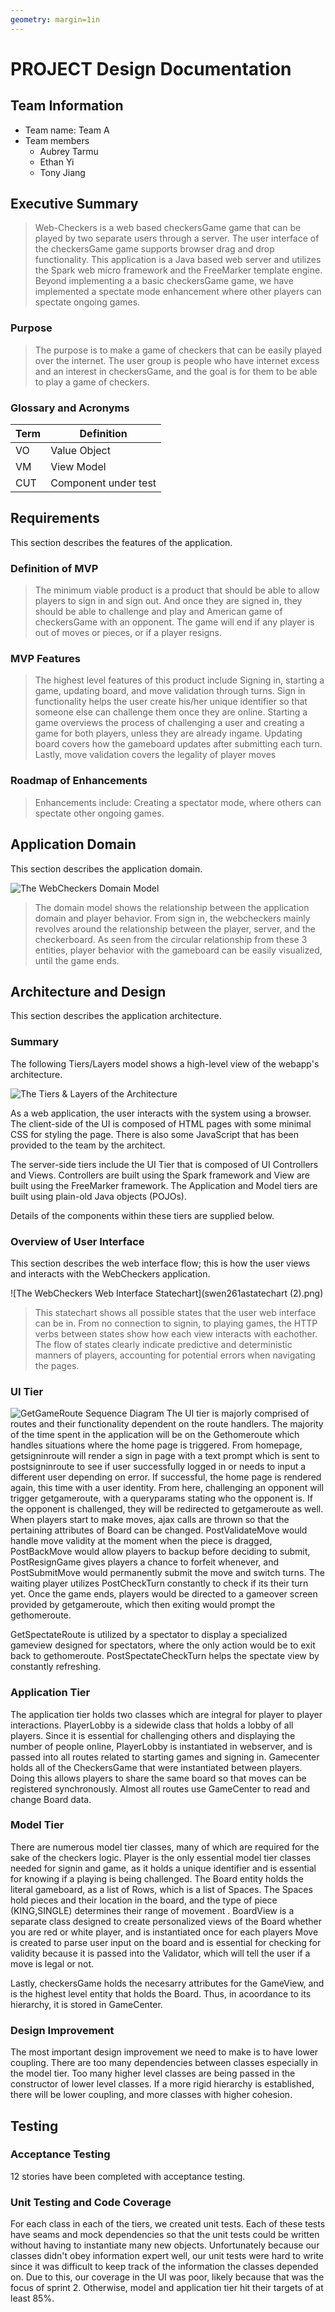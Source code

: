 ```yaml
---
geometry: margin=1in
---
```

# PROJECT Design Documentation

## Team Information
* Team name: Team A
* Team members
  * Aubrey Tarmu
  * Ethan Yi
  * Tony Jiang

## Executive Summary
> Web-Checkers is a web based checkersGame game that can be played by two separate users through a server. The user interface of the checkersGame game supports browser drag and drop functionality. This application is a Java based web server and utilizes the Spark web micro framework and the FreeMarker template engine. Beyond implementing a a basic checkersGame game, we have implemented a spectate mode enhancement where other players can spectate ongoing games.

### Purpose
> The purpose is to make a game of checkers that can be easily played over the internet. The user group is people who have internet excess and an interest in checkersGame, and the goal is for them to be able to play a game of checkers.

### Glossary and Acronyms

| Term | Definition |
|------|------------|
| VO | Value Object |
| VM | View Model |
| CUT| Component under test  |



## Requirements

This section describes the features of the application.


### Definition of MVP
> The minimum viable product is a product that should be able to allow players to sign in and sign out. 
And once they are signed in, they should be able to challenge and play and American game of checkersGame with an opponent.
The game will end if any player is out of moves or pieces, or if a player resigns.

### MVP Features
> The highest level features of this product include Signing in, starting a game, updating board, and move validation through turns.
Sign in functionality helps the user create his/her unique identifier so that someone else can challenge them once they are online.
Starting a game overviews the process of challenging a user and creating a game for both players, unless they are already ingame.
Updating board covers how the gameboard updates after submitting each turn. Lastly, move validation covers the legality
of player moves

### Roadmap of Enhancements
> Enhancements include:
Creating a spectator mode, where others can spectate other ongoing games.


## Application Domain

This section describes the application domain.

![The WebCheckers Domain Model](swen261adomainmodel.png)

> The domain model shows the relationship between the application domain and player behavior.
From sign in, the webcheckers mainly revolves around the relationship between the player, server, and the checkerboard.
As seen from the circular relationship from these 3 entities, player behavior with the gameboard can be easily visualized, until 
the game ends.


## Architecture and Design

This section describes the application architecture.

### Summary

The following Tiers/Layers model shows a high-level view of the webapp's architecture.

![The Tiers & Layers of the Architecture](architecture-tiers-and-layers.png)

As a web application, the user interacts with the system using a
browser.  The client-side of the UI is composed of HTML pages with
some minimal CSS for styling the page.  There is also some JavaScript
that has been provided to the team by the architect.

The server-side tiers include the UI Tier that is composed of UI Controllers and Views.
Controllers are built using the Spark framework and View are built using the FreeMarker framework.  The Application and Model tiers are built using plain-old Java objects (POJOs).

Details of the components within these tiers are supplied below.


### Overview of User Interface

This section describes the web interface flow; this is how the user views and interacts
with the WebCheckers application.

![The WebCheckers Web Interface Statechart](swen261astatechart (2).png)

> This statechart shows all possible states that the user web interface can be in. From no connection to signin, to playing games,
the HTTP verbs between states show how each view interacts with eachother. The flow of states clearly indicate predictive and deterministic
manners of players, accounting for potential errors when navigating the pages.

### UI Tier
![GetGameRoute Sequence Diagram](swen261asequence.png)
The UI tier is majorly comprised of routes and their functionality dependent on the route handlers. 
The majority of the time spent in the application will be on the Gethomeroute which handles situations where the home page is triggered.
From homepage, getsigninroute will render a sign in page with a text prompt which is sent to postsigninroute to see if user successfully logged
in or needs to input a different user depending on error. If successful, the home page is rendered again, this time with a user identity.
From here, challenging an opponent will trigger getgameroute, with a queryparams stating who the opponent is. If the opponent is challenged, they
will be redirected to getgameroute as well. 
When players start to make moves, ajax calls are thrown so that the pertaining attributes of Board can be changed. PostValidateMove would handle move validity
at the moment when the piece is dragged, PostBackMove would allow players to backup before deciding to submit, PostResignGame gives players a chance to forfeit whenever,
and PostSubmitMove would permanently submit the move and switch turns. The waiting player utilizes PostCheckTurn constantly to check if its their turn yet.
Once the game ends, players would be directed to a gameover screen provided by getgameroute, which then exiting would prompt the gethomeroute.

GetSpectateRoute is utilized by a spectator to display a specialized gameview designed for spectators, where the only action would be to exit back to gethomeroute.
PostSpectateCheckTurn helps the spectate view by constantly refreshing.


### Application Tier
The application tier holds two classes which are integral for player to player interactions. PlayerLobby is a sidewide class that holds a lobby of all players. 
Since it is essential for challenging others and displaying the number of people online, PlayerLobby is instantiated in webserver, and is passed into all routes related
to starting games and signing in. Gamecenter holds all of the CheckersGame that were instantiated between players. Doing this allows players to share the same board so that
moves can be registered synchronously. Almost all routes use GameCenter to read and change Board data.

### Model Tier
There are numerous model tier classes, many of which are required for the sake of the checkers logic. Player is the only essential model tier classes needed for signin and game, as it holds a unique identifier and is essential for knowing if a playing is being challenged. The Board entity holds the literal gameboard, as a list of Rows, which is a list of Spaces. The Spaces hold pieces and their location in the board, and the type of piece (KING,SINGLE) determines their range of movement  .
BoardView is a separate class designed to create personalized views of the Board whether you are red or white player, and is instantiated once for each players
Move is created to parse user input on the board and is essential for checking for validity because it is passed into the Validator, which will tell the user if a move is legal or not.

Lastly, checkersGame holds the necesarry attributes for the GameView, and is the highest level entity that holds the Board. Thus, in acoordance to its hierarchy, it is stored in GameCenter.

### Design Improvement
The most important design improvement we need to make is to have lower coupling. There are too many dependencies between classes especially in the model tier.
Too many higher level classes are being passed in the constructor of lower level classes. If a more rigid hierarchy is established, there will be lower coupling,
and more classes with higher cohesion. 

## Testing

### Acceptance Testing
12 stories have been completed with acceptance testing. 

### Unit Testing and Code Coverage

For each class in each of the tiers, we created unit tests. Each of these tests have seams and mock dependencies so that the unit tests could be written 
without having to instantiate many new objects. 
Unfortunately because our classes didn't obey information expert well, our unit tests were hard to write since it was difficult to keep track of the information the classes depended on. Due to this, our coverage in the UI was poor, likely because that was the focus of sprint 2. Otherwise, model and application tier hit their targets
of at least 85%.

